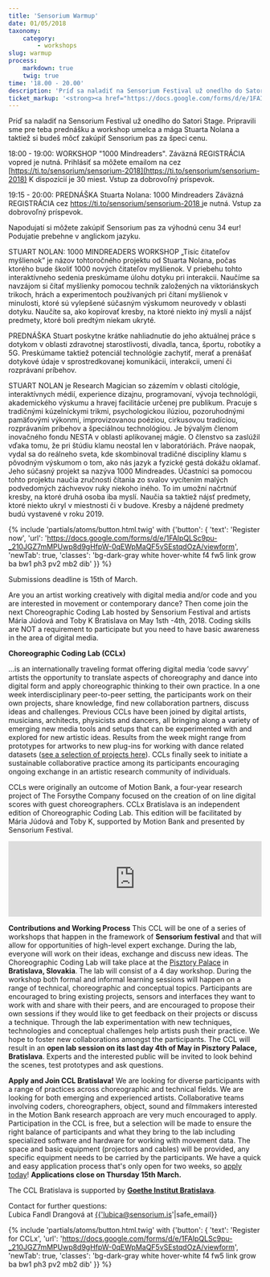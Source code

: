```yaml
---
title: 'Sensorium Warmup'
date: 01/05/2018
taxonomy:
    category:
        - workshops
slug: warmup
process:
    markdown: true
    twig: true
time: '18.00 - 20.00'
description: 'Príď sa naladiť na Sensorium Festival už onedlho do Satori Stage. Pripravili sme pre teba prednášku a workshop umelca a mága Stuarta Nolana a taktiež si budeš môcť zakúpiť Sensorium pas za špeci cenu. '
ticket_markup: '<strong><a href="https://docs.google.com/forms/d/e/1FAIpQLSc9pu-_210JGZ7mMPUwp8d9gHfpW-0qEWpMaQF5vSEstqdOzA/viewform" target="_blank">Registrovať</a></strong>'
---
```


Príď sa naladiť na Sensorium Festival už onedlho do Satori Stage. Pripravili sme pre teba prednášku a workshop umelca a mága Stuarta Nolana a taktiež si budeš môcť zakúpiť Sensorium pas za špeci cenu. 

18:00 - 19:00: WORKSHOP "1000 Mindreaders". 
Záväzná REGISTRÁCIA vopred je nutná. Prihlásiť sa môžete emailom na cez [https://ti.to/sensorium/sensorium-2018](https://ti.to/sensorium/sensorium-2018)
K dispozícií je 30 miest. Vstup za dobrovoľný príspevok. 

19:15 - 20:00: PREDNÁŠKA Stuarta Nolana: 1000 Mindreaders
Záväzná REGISTRÁCIA cez [https://ti.to/sensorium/sensorium-2018 ](https://ti.to/sensorium/sensorium-2018)je nutná. Vstup za dobrovoľný príspevok. 

Napodujatí si môžete zakúpiť Sensorium pas za výhodnú cenu 34 eur!
Podujatie prebehne v anglickom jazyku.


STUART NOLAN: 1000 MINDREADERS
WORKSHOP
„Tisíc čitateľov myšlienok“ je názov tohtoročného projektu od Stuarta Nolana, počas ktorého bude školiť 1000 nových čitateľov myšlienok. V priebehu tohto interaktívneho sedenia preskúmame úlohu dotyku pri interakcii. Naučíme sa navzájom si čítať myšlienky pomocou techník založených na viktoriánskych trikoch, hrách a experimentoch používaných pri čítaní myšlienok v minulosti, ktoré sú vylepšené súčasným výskumom neurovedy v oblasti dotyku. Naučíte sa, ako kopírovať kresby, na ktoré niekto iný myslí a nájsť predmety, ktoré boli predtým niekam ukryté. 

PREDNÁŠKA
Stuart poskytne krátke nahliadnutie do jeho aktuálnej práce s dotykom v oblasti zdravotnej starostlivosti, divadla, tanca, športu, robotiky a 5G. Preskúmame taktiež potenciál technológie zachytiť, merať a prenášať dotykové údaje v sprostredkovanej komunikácii, interakcii, umení či rozprávaní príbehov.

STUART NOLAN
je Research Magician so zázemím v oblasti citológie, interaktívnych médií, experience dizajnu, programovaní, vývoja technológii, akademického výskumu a hravej facilitácie určenej pre publikum. Pracuje s tradičnými kúzelníckymi trikmi, psychologickou ilúziou, pozoruhodnými pamäťovými výkonmi, improvizovanou poéziou, cirkusovou tradíciou, rozprávaním príbehov a špeciálnou technológiou. Je bývalým členom inovačného fondu NESTA v oblasti aplikovanej mágie. O členstvo sa zaslúžil vďaka tomu, že pri štúdiu klamu neostal len v laboratóriách. Práve naopak, vydal sa do reálneho sveta, kde skombinoval tradičné disciplíny klamu s pôvodným výskumom o tom, ako nás jazyk a fyzické gestá dokážu oklamať. 
Jeho súčasný projekt sa nazýva 1000 Mindreades. Účastníci sa pomocou tohto projektu naučia zručnosti čítania zo svalov vycítením malých podvedomých záchvevov ruky niekoho iného. To im umožní načrtnúť kresby, na ktoré druhá osoba iba myslí. Naučia sa taktiež nájsť predmety, ktoré niekto ukryl v miestnosti či v budove. Kresby a nájdené predmety budú vystavené v roku 2019.

{% include 'partials/atoms/button.html.twig' with {'button': {
    'text': 'Register now',
    'url': 'https://docs.google.com/forms/d/e/1FAIpQLSc9pu-_210JGZ7mMPUwp8d9gHfpW-0qEWpMaQF5vSEstqdOzA/viewform',
    'newTab': true,
    'classes': 'bg-dark-gray white hover-white f4 fw5 link grow ba bw1 ph3 pv2 mb2 dib'
}} %}

Submissions deadline is 15th of March.

Are you an artist working creatively with digital media and/or code and you are interested in movement or contemporary dance? Then come join the next Choreographic Coding Lab hosted by Sensorium Festival and artists Mária Júdová and Toby K Bratislava on May 1sth -4th, 2018.
Coding skills are NOT a requirement to participate but you need to have basic awareness in the area of digital media.

**Choreographic Coding Lab (CCLx)**

...is an internationally traveling format offering digital media ‘code savvy’ artists the opportunity to translate aspects of choreography and dance into digital form and apply choreographic thinking to their own practice. In a one week interdisciplinary peer-to-peer setting, the participants work on their own projects, share knowledge, find new collaboration partners, discuss ideas and challenges. Previous CCLs have been joined by digital artists, musicians, architects, physicists and dancers, all bringing along a variety of emerging new media tools and setups that can be experimented with and explored for new artistic ideas. Results from the week might range from prototypes for artworks to new plug-ins for working with dance related datasets ([see a selection of projects here](http://choreographiccoding.org/#projects)). CCLs finally seek to initiate a sustainable collaborative practice among its participants encouraging ongoing exchange in an artistic research community of individuals.

CCLs were originally an outcome of Motion Bank, a four-year research project of The Forsythe Company focused on the creation of on line digital scores with guest choreographers.
CCLx Bratislava is an independent edition of Choreographic Coding Lab. This edition will be facilitated by Mária Júdová and Toby K, supported by Motion Bank and presented by Sensorium Festival.

<iframe src="https://player.vimeo.com/video/136657251?byline=0&portrait=0" width="100%" frameborder="0" webkitallowfullscreen mozallowfullscreen allowfullscreen></iframe>

**Contributions and Working Process**
This CCL will be one of a series of workshops that happen in the framework of **Sensorium festival** and that will allow for opportunities of high-level expert exchange. During the lab, everyone will work on their ideas, exchange and discuss new ideas.
The Choreographic Coding Lab will take place at the [Pisztory Palace](https://www.google.sk/maps/place/Pisztoryho+%C4%BEav%C3%A9+kr%C3%ADdlo/@48.1522464,17.1043399,17z/data=!3m1!4b1!4m5!3m4!1s0x476c8950a54a98d5:0x707fc460f1006699!8m2!3d48.1522428!4d17.1065286?hl=en) in **Bratislava, Slovakia**.
The lab will consist of a 4 day workshop. During the workshop both formal and informal learning sessions will happen on a range of technical, choreographic and conceptual topics. Participants are encouraged to bring existing projects, sensors and interfaces they want to work with and share with their peers, and are encouraged to propose their own sessions if they would like to get feedback on their projects or discuss a technique. Through the lab experimentation with new techniques, technologies and conceptual challenges help artists push their practice. We hope to foster new collaborations amongst the participants. 
The CCL will result in an **open lab session on its last day 4th of May in Pisztory Palace, Bratislava**. Experts and the interested public will be invited to look behind the scenes, test prototypes and ask questions.

**Apply and Join CCL Bratislava!**
We are looking for diverse participants with a range of practices across choreographic and technical fields. We are looking for both emerging and experienced artists. Collaborative teams involving coders, choreographers, object, sound and filmmakers interested in the Motion Bank research approach are very much encouraged to apply. Participation in the CCL is free, but a selection will be made to ensure the right balance of participants and what they bring to the lab including specialized software and hardware for working with movement data. The space and basic equipment (projectors and cables) will be provided, any specific equipment needs to be carried by the participants. We have a quick and easy application process that's only open for two weeks, so [apply today](https://goo.gl/forms/U0FOeCKNIgMKWZBq1)! **Applications close on Thursday 15th March.**

The CCL Bratislava is supported by **[Goethe Institut Bratislava](http://www.goethe.de/ins/sk/bra)**.

Contact for further questions: <br>
Ľubica Fandl Drangová at <a href="mailto:{{'lubica@sensorium.is'|safe_email}}">{{'lubica@sensorium.is'|safe_email}}</a>

{% include 'partials/atoms/button.html.twig' with {'button': {
    'text': 'Register for CCLx',
    'url': 'https://docs.google.com/forms/d/e/1FAIpQLSc9pu-_210JGZ7mMPUwp8d9gHfpW-0qEWpMaQF5vSEstqdOzA/viewform',
    'newTab': true,
    'classes': 'bg-dark-gray white hover-white f4 fw5 link grow ba bw1 ph3 pv2 mb2 dib'
}} %}